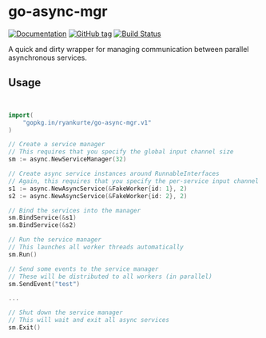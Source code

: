 # go-async-mgr

[![Documentation](https://img.shields.io/badge/docs-godoc-blue.svg)](https://godoc.org/github.com/ryankurte/go-async-mgr)
[![GitHub tag](https://img.shields.io/github/tag/ryankurte/go-async-mgr.svg)](https://github.com/ryankurte/go-async-mgr)
[![Build Status](https://travis-ci.org/ryankurte/go-async-mgr.svg?branch=master)](https://travis-ci.org/ryankurte/go-async-mgr)

A quick and dirty wrapper for managing communication between parallel asynchronous services.

## Usage

```go


import(
    "gopkg.in/ryankurte/go-async-mgr.v1"
)

// Create a service manager
// This requires that you specify the global input channel size
sm := async.NewServiceManager(32)

// Create async service instances around RunnableInterfaces
// Again, this requires that you specify the per-service input channel size
s1 := async.NewAsyncService(&FakeWorker{id: 1}, 2)
s2 := async.NewAsyncService(&FakeWorker{id: 2}, 2)

// Bind the services into the manager
sm.BindService(&s1)
sm.BindService(&s2)

// Run the service manager
// This launches all worker threads automatically
sm.Run()

// Send some events to the service manager
// These will be distributed to all workers (in parallel)
sm.SendEvent("test")

...

// Shut down the service manager
// This will wait and exit all async services
sm.Exit()

```